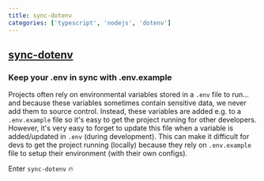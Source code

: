 ```yaml
---
title: sync-dotenv
categories: ['typescript', 'nodejs', 'dotenv']
---
```

## [sync-dotenv](https://github.com/codeshifu/sync-dotenv)

### Keep your .env in sync with .env.example


Projects often rely on environmental variables stored in a `.env` file to run... and because these
variables sometimes contain sensitive data, we never add them to source control.
Instead, these variables are added e.g. to a `.env.example` file so it's easy to
get the project running for other developers. However, it's very easy to forget to update this file
when a variable is added/updated in `.env` (during development). This can make
it difficult for devs to get the project running (locally) because they rely on
`.env.example` file to setup their environment (with their own configs).

Enter `sync-dotenv` 🔥
